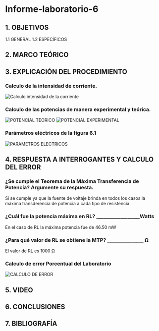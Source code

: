 # Informe-laboratorio-6
## 1. OBJETIVOS
   1.1 GENERAL
   1.2 ESPECÍFICOS   
## 2. MARCO TEÓRICO
## 3. EXPLICACIÓN DEL PROCEDIMIENTO
### Calculo de la intensidad de corriente.
![Calculo intensidad de la corriente ](https://user-images.githubusercontent.com/93893919/149244508-100eebd6-7f08-459f-98a8-a03320cacadf.png)
### Calculo de las potencias de manera experimental y teórica.
![POTENCIAL TEORICO ](https://user-images.githubusercontent.com/93893919/149244513-e202d17b-0ebc-4a32-aa2a-bbc0f5a19661.png)
![POTENCIAL EXPERIMENTAL ](https://user-images.githubusercontent.com/93893919/149244517-3d5ce1f1-b766-42cb-bb49-1586d1459d79.png)
### Parámetros eléctricos de la figura 6.1
![PARAMETROS ELECTRICOS](https://user-images.githubusercontent.com/93893919/149244524-2fdf1a60-93a5-462b-a9fd-624be878d661.png)
## 4. RESPUESTA A INTERROGANTES Y CALCULO DEL ERROR
### ¿Se cumple el Teorema de la Máxima Transferencia de Potencia? Argumente su respuesta.
Si se cumple ya que la fuente de voltaje brinda en todos los casos la máxima transderencia de potencia a cada tipo de resistencia.
### ¿Cuál fue la potencia máxima en RL? __________________Watts
En el caso de RL la máxima potencia fue de 46.50 mW
### ¿Para qué valor de RL se obtiene la MTP? _______________ Ω
El valor de RL es 1000 Ω
### Calculo de error Porcentual del Laboratorio
![CALCULO DE ERROR ](https://user-images.githubusercontent.com/93893919/149244526-718573dd-8b4e-4f8f-926b-6498939bc5da.png)
## 5. VIDEO
## 6. CONCLUSIONES
## 7. BIBLIOGRAFÍA 
